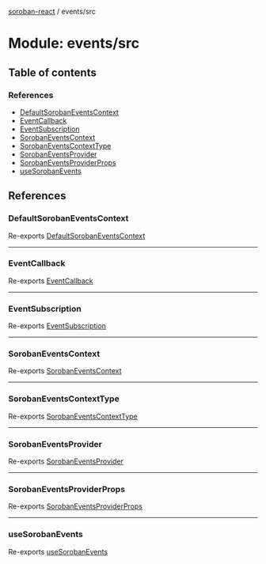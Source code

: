 [soroban-react](../README.md) / events/src

# Module: events/src

## Table of contents

### References

- [DefaultSorobanEventsContext](events_src.md#defaultsorobaneventscontext)
- [EventCallback](events_src.md#eventcallback)
- [EventSubscription](events_src.md#eventsubscription)
- [SorobanEventsContext](events_src.md#sorobaneventscontext)
- [SorobanEventsContextType](events_src.md#sorobaneventscontexttype)
- [SorobanEventsProvider](events_src.md#sorobaneventsprovider)
- [SorobanEventsProviderProps](events_src.md#sorobaneventsproviderprops)
- [useSorobanEvents](events_src.md#usesorobanevents)

## References

### DefaultSorobanEventsContext

Re-exports [DefaultSorobanEventsContext](events_src_SorobanEventsContext.md#defaultsorobaneventscontext)

___

### EventCallback

Re-exports [EventCallback](events_src_SorobanEventsContext.md#eventcallback)

___

### EventSubscription

Re-exports [EventSubscription](../interfaces/events_src_SorobanEventsContext.EventSubscription.md)

___

### SorobanEventsContext

Re-exports [SorobanEventsContext](events_src_SorobanEventsContext.md#sorobaneventscontext)

___

### SorobanEventsContextType

Re-exports [SorobanEventsContextType](../interfaces/events_src_SorobanEventsContext.SorobanEventsContextType.md)

___

### SorobanEventsProvider

Re-exports [SorobanEventsProvider](events_src_SorobanEventsProvider.md#sorobaneventsprovider)

___

### SorobanEventsProviderProps

Re-exports [SorobanEventsProviderProps](../interfaces/events_src_SorobanEventsProvider.SorobanEventsProviderProps.md)

___

### useSorobanEvents

Re-exports [useSorobanEvents](events_src_useSorobanEvents.md#usesorobanevents)
